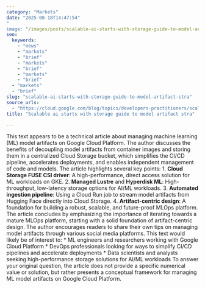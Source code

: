 ```yaml
---
category: "Markets"
date: "2025-08-18T14:47:54"
"
image: "/images/posts/scalable-ai-starts-with-storage-guide-to-model-artifact-stra.png"
seo:
  keywords:
    - "news"
    - "markets"
    - "brief"
    - "markets"
    - "brief"
    - "markets"
    - "brief"
  - "markets"
  - "brief"
slug: "scalable-ai-starts-with-storage-guide-to-model-artifact-stra"
source_urls:
  - "https://cloud.google.com/blog/topics/developers-practitioners/scalable-ai-starts-with-storage-guide-to-model-artifact-strategies/"
title: "Scalable ai starts with storage guide to model artifact stra"

---
```


This text appears to be a technical article about managing machine learning (ML) model artifacts on Google Cloud Platform. The author discusses the benefits of decoupling model artifacts from container images and storing them in a centralized Cloud Storage bucket, which simplifies the CI/CD pipeline, accelerates deployments, and enables independent management of code and models.  The article highlights several key points:  1. **Cloud Storage FUSE CSI driver**: A high-performance, direct access solution for ML workloads on GKE. 2. **Managed Lustre** and **Hyperdisk ML**: High-throughput, low-latency storage options for AI/ML workloads. 3. **Automated ingestion pipeline**: Using a Cloud Run job to stream model artifacts from Hugging Face directly into Cloud Storage. 4. **Artifact-centric design**: A foundation for building a robust, scalable, and future-proof MLOps platform.  The article concludes by emphasizing the importance of iterating towards a mature MLOps platform, starting with a solid foundation of artifact-centric design. The author encourages readers to share their own tips on managing model artifacts through various social media platforms.  This text would likely be of interest to:  * ML engineers and researchers working with Google Cloud Platform * DevOps professionals looking for ways to simplify CI/CD pipelines and accelerate deployments * Data scientists and analysts seeking high-performance storage solutions for AI/ML workloads  To answer your original question, the article does not provide a specific numerical value or solution, but rather presents a conceptual framework for managing ML model artifacts on Google Cloud Platform.